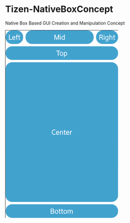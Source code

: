 # Tizen-NativeBoxConcept
Native Box Based GUI Creation and Manipulation Concept




![Native Background View](https://github.com/ShihabYasin/My-Tizen-Apps/blob/master/tizen-nativeboxconcept/BoxEx_Capture.png)

